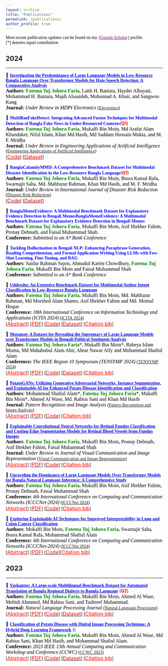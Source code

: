 ```yaml
---
layout: archive
title: "Publications"
permalink: /publications/
author_profile: true
---
```


<span style="color:black; font-family:Georgia;">Most recent publication updates can be found on my <a style ="color:#800080;" href="https://scholar.google.com/citations?user=LEken_4AAAAJ&hl=en"><em>[Google Scholar]</em></a> profile.</span><br>
<span style="color:black; font-family:Georgia;">[*] denotes equal contribution</span>

## 2024
--------- 
<!-- Paper 11 -->
📌 [<span style="color:blue;font-family:Trebuchet MS;">**Investigating the Predominance of Large Language Models in Low-Resource Bangla Language Over Transformer Models for Hate Speech Detection: A Comparative Analysis**</span>](https://www.mdpi.com/journal/electronics)<br>
<span style="color:black;font-family:Georgia"> 
	<font size="3"><strong>Authors</strong>: <strong style="color:green">Fatema Tuj Johora Faria</strong>, Laith H. Baniata, Hayder Albayati, Mohammad H. Baniata, Majdi Alsaaideh, Mohannad A. Khair, and Sangwoo Kang</font>
</span>
<br>
<span style="color:black;font-family:Georgia">
	<font size="3"><strong>Journal:</strong><em> Under Review in MDPI Electronics </em></font>  ([Electronics](https://www.mdpi.com/journal/electronics))
</span>
<br>
<!-- [[<span style ="color:red"><font size="3">Code</font></span>](https://github.com/fatemafaria142/MultiBanFakeDetect-An-Extensive-Benchmark-Dataset-for-Multimodal-Bangla-Fake-News-Detection)] [[<span style ="color:red"><font size="3">Dataset</font></span>](https://data.mendeley.com/datasets/k5pbz9795f/1)] -->

<!-- Paper 10 -->
📌 <span style="color:blue;font-family:Trebuchet MS;">**MultiBanFakeDetect: Integrating Advanced Fusion Techniques for Multimodal Detection of Bangla Fake News in Under-Resourced Contexts**</span>(<span style="color:red"><strong>Q1</strong></span>)<br>
<span style="color:black;font-family:Georgia">
	<font size="3"><strong>Authors</strong>: <strong style="color:green">Fatema Tuj Johora Faria</strong>, Mukaffi Bin Moin, Md Arafat Alam Khandaker, Niful Islam, Khan Md Hasib, Md Saddam Hossain Mukta, and M. F. Mridha</font>
</span>
<br>
<span style="color:black;font-family:Georgia">
	<font size="3"><strong>Journal:</strong><em> Under Review in Engineering Applications of Artificial Intelligence </em></font>  ([Engineering Applications of Artificial Intelligence](https://www.sciencedirect.com/journal/engineering-applications-of-artificial-intelligence))
</span>
<br>
[[<span style ="color:red"><font size="3">Code</font></span>](https://github.com/fatemafaria142/MultiBanFakeDetect-An-Extensive-Benchmark-Dataset-for-Multimodal-Bangla-Fake-News-Detection)] [[<span style ="color:red"><font size="3">Dataset</font></span>](https://data.mendeley.com/datasets/k5pbz9795f/1)]



<!-- Paper 09 -->
📌 <span style="color:blue;font-family:Trebuchet MS;">**BanglaCalamityMMD: A Comprehensive Benchmark Dataset for Multimodal Disaster Identification in the Low-Resource Bangla Language**</span>(<span style="color:red"><strong>Q1</strong></span>)<br>
<span style="color:black;font-family:Georgia">
	<font size="3"><strong>Authors</strong>: <strong style="color:green">Fatema Tuj Johora Faria</strong>, Mukaffi Bin Moin, Busra Kamal Rafa, Swarnajit Saha, Md. Mahfuzur Rahman, Khan Md Hasib, and M. F. Mridha</font>
</span>
<br>
<span style="color:black;font-family:Georgia">
	<font size="3"><strong>Journal:</strong><em> Under Review in International Journal of Disaster Risk Reduction </em></font>  ([Disaster Risk Reduction](https://www.sciencedirect.com/journal/international-journal-of-disaster-risk-reduction))
</span>
<br>
[[<span style ="color:red"><font size="3">Code</font></span>](https://github.com/Mukaffi28/BanglaCalamityMMD-A-Comprehensive-Benchmark-Dataset-for-Multimodal-Disaster-Identification)] [[<span style ="color:red"><font size="3">Dataset</font></span>](https://data.mendeley.com/datasets/7dggbjn5sd/1)] 

<div id="" class="bib" style="display:none;">
	<pre>
	</pre>
</div>

<div id="" class="abstract" style="display:none;">
	<p style="text-align:justify; color:black;font-family:Monaco;"> 
		<font size="3">
		</font>
	</p>
</div>

<!-- Paper 08 -->
📌 <span style="color:blue;font-family:Trebuchet MS;">**BanglaMemeEvidence: A Multimodal Benchmark Dataset for Explanatory Evidence Detection in Bengali MemesBanglaMemeEvidence: A Multimodal Benchmark Dataset for Explanatory Evidence Detection in Bengali Memes**</span><br>
<span style="color:black;font-family:Georgia">
	<font size="3"><strong>Authors</strong>: <strong style="color:green">Fatema Tuj Johora Faria</strong>, Mukaffi Bin Moin, Asif Iftekher Fahim, Pronay Debnath, and Faisal Muhammad Shah.</font>
</span>
<br>
<span style="color:black;font-family:Georgia">
	<font size="3"><strong>Conference:</strong><em> Submitted to an A* Rank Conference </em></font> 
</span>
<br>
<div id="" class="bib" style="display:none;">
	<pre>
	</pre>
</div>

<div id="" class="abstract" style="display:none;">
	<p style="text-align:justify; color:black;font-family:Monaco;"> 
		<font size="3">
		</font>
	</p>
</div>



<!-- Paper 07 -->
📌 <span style="color:blue;font-family:Trebuchet MS;">**Tackling Hallucination in Bengali NLP: Enhancing Paraphrase Generation, Reading Comprehension, and Formal Application Writing Using LLMs with Few-Shot Learning, Fine-Tuning, and RAG**</span><br>
<span style="color:black;font-family:Georgia">
	<font size="3"><strong>Authors</strong>: Saidur Rahman Sujon, Ahmadul Karim Chowdhury, <strong style="color:green">Fatema Tuj Johora Faria</strong>, Mukaffi Bin Moin and Faisal Muhammad Shah</font>
</span>
<br>
<span style="color:black;font-family:Georgia">
	<font size="3"><strong>Conference:</strong><em> Submitted to an A* Rank Conference </em></font> 
</span>
<br>
<!-- [<a style="color:red;" href="#" onclick="$('#Tack2024_abstract').toggle();return false;"><font size="3">Abstract</font></a>] [[<span style ="color:red"><font size="3">PDF</font></span>]] [[<span style ="color:red"><font size="3">Code</font></span>]] [[<span style ="color:red"><font size="3">Dataset</font></span>]] [<a style="color:red;" href="#" onclick="$('#Tack2024_bib').toggle();return false;"><font size="3">Citation bib</font></a>]  -->

<div id="" class="bib" style="display:none;">
	<pre>
	</pre>
</div>

<div id="" class="abstract" style="display:none;">
	<p style="text-align:justify; color:black;font-family:Monaco;"> 
		<font size="3">
		</font>
	</p>
</div>












<!-- Paper 06 -->
📌 [<span style="color:blue;font-family:Trebuchet MS;">**Uddessho: An Extensive Benchmark Dataset for Multimodal Author Intent Classification in Low-Resource Bangla Language**</span>](https://arxiv.org/abs/2409.09504)<br>
<span style="color:black;font-family:Georgia">
	<font size="3"><strong>Authors</strong>: <strong style="color:green">Fatema Tuj Johora Faria</strong>, Mukaffi Bin Moin, Md. Mahfuzur Rahman, Md Morshed Alam Shanto, Asif Iftekher Fahim and Md. Moinul Hoque</font>
</span>
<br>
<span style="color:black;font-family:Georgia">
	<font size="3"><strong>Conference:</strong><em> 18th International Conference on Information Technology and Applications (ICITA 2024) </em></font> ([ICITA 2024](https://icita.world/?__im-rgVYHazg=104405410931315538#/))
</span>
<br>
[<a style="color:red;" href="#" onclick="$('#Uddessho2024_abstract').toggle();return false;"><font size="3">Abstract</font></a>] [[<span style ="color:red"><font size="3">PDF</font></span>](https://arxiv.org/pdf/2409.09504)] [[<span style ="color:red"><font size="3">Code</font></span>](https://github.com/fatemafaria142/Uddessho-An-Benchmark-Dataset-for-Multimodal-Author-Intent-Classification-in-Bangla-Language)] [[<span style ="color:red"><font size="3">Dataset</font></span>](https://data.mendeley.com/datasets/mzxmt8tfjs/1)] [<a style="color:red;" href="#" onclick="$('#Uddessho2024_bib').toggle();return false;"><font size="3">Citation bib</font></a>] 

<div id="Uddessho2024_bib" class="bib" style="display:none;">
	<pre>
	  @misc{faria2024uddesshoextensivebenchmarkdataset,
      		title={Uddessho: An Extensive Benchmark Dataset for Multimodal Author Intent Classification in Low-Resource Bangla Language}, 
      		author={Fatema Tuj Johora Faria and Mukaffi Bin Moin and Md. Mahfuzur Rahman and Md Morshed Alam Shanto and Asif Iftekher Fahim and Md. Moinul Hoque},
      		year={2024},
      		eprint={2409.09504},
      		archivePrefix={arXiv},
      		primaryClass={cs.CL},
      		url={https://arxiv.org/abs/2409.09504}, 
		}
	</pre>
</div>

<div id="Uddessho2024_abstract" class="abstract" style="display:none;">
	<p style="text-align:justify; color:black;font-family:Monaco;"> 
		<font size="3">
			With the increasing popularity of daily information sharing and acquisition on the Internet, this paper introduces an innovative approach for intent classification in Bangla language, focusing on social media posts where individuals share their thoughts and opinions. The proposed method leverages multimodal data with particular emphasis on authorship identification, aiming to understand the underlying purpose behind textual content, especially in the context of varied user-generated posts on social media. Current methods often face challenges in low-resource languages like Bangla, particularly when author traits intricately link with intent, as observed in social media posts. To address this, we present the Multimodal-based Author Bangla Intent Classification (MABIC) framework, utilizing text and images to gain deeper insights into the conveyed intentions. We have created a dataset named "Uddessho," comprising 3,048 instances sourced from social media. Our methodology comprises two approaches for classifying textual intent and multimodal author intent, incorporating early fusion and late fusion techniques. In our experiments, the unimodal approach achieved an accuracy of 64.53% in interpreting Bangla textual intent. In contrast, our multimodal approach significantly outperformed traditional unimodal methods, achieving an accuracy of 76.19%. This represents an improvement of 11.66%. To our best knowledge, this is the first research work on multimodal-based author intent classification for low-resource Bangla language social media posts.
		</font>
	</p>
</div>

<!-- Paper 05 -->
📌 [<span style="color:blue;font-family:Trebuchet MS;">**Motamot: A Dataset for Revealing the Supremacy of Large Language Models over Transformer Models in Bengali Political Sentiment Analysis**</span>](https://arxiv.org/abs/2407.19528)<br>
<span style="color:black;font-family:Georgia">
	<font size="3"><strong>Authors</strong>: <strong style="color:green">Fatema Tuj Johora Faria*</strong>, Mukaffi Bin Moin*, Rabeya Islam Mumu, Md Mahabubul Alam Abir, Abrar Nawar Alfy and Mohammad Shafiul Alam</font>
</span>
<br>
<span style="color:black;font-family:Georgia">
	<font size="3"><strong>Conference:</strong><em> The IEEE Region 10 Symposium (TENSYMP 2024) </em></font> ([TENSYMP 2024](https://ieeedelhi-tensymp2024.org/))
</span>
<br>
[<a style="color:red;" href="#" onclick="$('#Motamot2024_abstract').toggle();return false;"><font size="3">Abstract</font></a>] [[<span style ="color:red"><font size="3">PDF</font></span>](https://arxiv.org/pdf/2407.19528)] [[<span style ="color:red"><font size="3">Code</font></span>](https://github.com/Mukaffi28/Bengali-Political-Sentiment-Analysis)] [[<span style ="color:red"><font size="3">Dataset</font></span>](https://data.mendeley.com/datasets/hdhnrrwdz2/1)] [<a style="color:red;" href="#" onclick="$('#Motamot2024_bib').toggle();return false;"><font size="3">Citation bib</font></a>] 

<div id="Motamot2024_bib" class="bib" style="display:none;">
	<pre>
	  @misc{faria2024motamotdatasetrevealingsupremacy,
      		title={Motamot: A Dataset for Revealing the Supremacy of Large Language Models over Transformer Models in Bengali Political Sentiment Analysis}, 
      		author={Fatema Tuj Johora Faria and Mukaffi Bin Moin and Rabeya Islam Mumu and Md Mahabubul Alam Abir and Abrar Nawar Alfy and Mohammad Shafiul Alam},
     		year={2024},
      		eprint={2407.19528},
      		archivePrefix={arXiv},
      		primaryClass={cs.CL},
      		url={https://arxiv.org/abs/2407.19528}, 
		}
	</pre>
</div>

<div id="Motamot2024_abstract" class="abstract" style="display:none;">
	<p style="text-align:justify; color:black;font-family:Monaco;"> 
		<font size="3">
			Sentiment analysis is the process of identifying and categorizing people's emotions or opinions regarding various topics. Analyzing political sentiment is critical for understanding the complexities of public opinion processes, especially during election seasons. It gives significant information on voter preferences, attitudes, and current trends. In this study, we investigate political sentiment analysis during Bangladeshi elections, specifically examining how effectively Pre-trained Language Models (PLMs) and Large Language Models (LLMs) capture complex sentiment characteristics. Our study centers on the creation of the "Motamot" dataset, comprising 7,058 instances annotated with positive and negative sentiments, sourced from diverse online newspaper portals, forming a comprehensive resource for political sentiment analysis. We meticulously evaluate the performance of various PLMs including BanglaBERT, Bangla BERT Base, XLM-RoBERTa, mBERT, and sahajBERT, alongside LLMs such as Gemini 1.5 Pro and GPT 3.5 Turbo. Moreover, we explore zero-shot and few-shot learning strategies to enhance our understanding of political sentiment analysis methodologies. Our findings underscore BanglaBERT's commendable accuracy of 88.10% among PLMs. However, the exploration into LLMs reveals even more promising results. Through the adept application of Few-Shot learning techniques, Gemini 1.5 Pro achieves an impressive accuracy of 96.33%, surpassing the remarkable performance of GPT 3.5 Turbo, which stands at 94%. This underscores Gemini 1.5 Pro's status as the superior performer in this comparison.
		</font>
	</p>
</div>

<!-- Paper 04 -->
📌 [<span style="color:blue;font-family:Trebuchet MS;">**PotatoGANs: Utilizing Generative Adversarial Networks, Instance Segmentation, and Explainable AI for Enhanced Potato Disease Identification and Classification**</span>](https://arxiv.org/abs/2405.07332) <br>
<span style="color:black;font-family:Georgia">
	<font size="3"><strong>Authors</strong>: Mohammad Shafiul Alam*, <strong style="color:green">Fatema Tuj Johora Faria*</strong>, Mukaffi Bin Moin*, Ahmed Al Wase, Md. Rabius Sani and Khan Md Hasib</font>
</span>
<br>
<span style="color:black;font-family:Georgia">
	<font size="3"><strong>Journal:</strong><em> Pattern Recognition and Image Analysis </em></font> ([Pattern Recognition and Image Analysis](https://link.springer.com/journal/11493))
</span>
<br>
[<a style="color:red;" href="#" onclick="$('#Potato2024_abstract').toggle();return false;"><font size="3">Abstract</font></a>] [[<span style ="color:red"><font size="3">PDF</font></span>](https://arxiv.org/pdf/2405.07332)] [[<span style ="color:red"><font size="3">Code</font></span>](https://github.com/Mukaffi28/ExplainableAI-PotatoGAN-Cutting-Edge-Disease-Identification-for-Potatoes)] [<a style="color:red;" href="#" onclick="$('#Potato2024_bib').toggle();return false;"><font size="3">Citation bib</font></a>] 

<div id="Potato2024_bib" class="bib" style="display:none;">
	<pre>
		@misc{alam2024potatogansutilizinggenerativeadversarial,
      		title={PotatoGANs: Utilizing Generative Adversarial Networks, Instance Segmentation, and Explainable AI for Enhanced Potato Disease Identification and Classification}, 
      		author={Mohammad Shafiul Alam and Fatema Tuj Johora Faria and Mukaffi Bin Moin and Ahmed Al Wase and Md. Rabius Sani and Khan Md Hasib},
      		year={2024},
      		eprint={2405.07332},
      		archivePrefix={arXiv},
      		primaryClass={cs.CV},
      		url={https://arxiv.org/abs/2405.07332}, 
		}
	</pre> 
</div>

<div id="Potato2024_abstract" class="abstract" style="display:none;">
	<p style="text-align:justify; color:black;font-family:Monaco;"> 
		<font size="3">
			Numerous applications have resulted from the automation of agricultural disease segmentation using deep learning techniques. However, when applied to new conditions, these applications frequently face the difficulty of overfitting, resulting in lower segmentation performance. In the context of potato farming, where diseases have a large influence on yields, it is critical for the agricultural economy to quickly and properly identify these diseases. Traditional data augmentation approaches, such as rotation, flip, and translation, have limitations and frequently fail to provide strong generalization results. To address these issues, our research employs a novel approach termed as PotatoGANs. In this novel data augmentation approach, two types of Generative Adversarial Networks (GANs) are utilized to generate synthetic potato disease images from healthy potato images. This approach not only expands the dataset but also adds variety, which helps to enhance model generalization. Using the Inception score as a measure, our experiments show the better quality and realisticness of the images created by PotatoGANs, emphasizing their capacity to resemble real disease images closely. The CycleGAN model outperforms the Pix2Pix GAN model in terms of image quality, as evidenced by its higher IS scores CycleGAN achieves higher Inception scores (IS) of 1.2001 and 1.0900 for black scurf and common scab, respectively. This synthetic data can significantly improve the training of large neural networks. It also reduces data collection costs while enhancing data diversity and generalization capabilities. Our work improves interpretability by combining three gradient-based Explainable AI algorithms (GradCAM, GradCAM++, and ScoreCAM) with three distinct CNN architectures (DenseNet169, Resnet152 V2, InceptionResNet V2) for potato disease classification.
		</font>
	</p>
</div> 


<!-- Paper 03 -->
📌 [<span style="color:blue;font-family:Trebuchet MS;">**Explainable Convolutional Neural Networks for Retinal Fundus Classification and Cutting-Edge Segmentation Models for Retinal Blood Vessels from Fundus Images**</span>](https://arxiv.org/abs/2405.07338) <br>
<span style="color:black;font-family:Georgia">
	<font size="3"><strong>Authors</strong>: <strong style="color:green">Fatema Tuj Johora Faria</strong>, Mukaffi Bin Moin, Pronay Debnath, Asif Iftekher Fahim, Faisal Muhammad Shah</font>
</span>
<br>
<span style="color:black;font-family:Georgia">
	<font size="3"><strong>Journal:</strong><em> Under Review in Journal of Visual Communication and Image Representation  </em></font> ([Visual Communication and Image Representation](https://www.sciencedirect.com/journal/journal-of-visual-communication-and-image-representation))
</span>
<br>
[<a style="color:red;" href="#" onclick="$('#Retina2024_abstract').toggle();return false;"><font size="3">Abstract</font></a>] [[<span style ="color:red"><font size="3">PDF</font></span>](https://arxiv.org/pdf/2405.07338)] [[<span style ="color:red"><font size="3">Code</font></span>](https://github.com/fatemafaria142/Retinal-Fundus-Classification-using-XAI-and-Segmentation)]  [<a style="color:red;" href="#" onclick="$('#Retina2024_bib').toggle();return false;"><font size="3">Citation bib</font></a>] 

<div id="Retina2024_bib" class="bib" style="display:none;">
	<pre>
	  @misc{faria2024explainableconvolutionalneuralnetworks,
      		title={Explainable Convolutional Neural Networks for Retinal Fundus Classification and Cutting-Edge Segmentation Models for Retinal Blood Vessels from Fundus Images}, 
      		author={Fatema Tuj Johora Faria and Mukaffi Bin Moin and Pronay Debnath and Asif Iftekher Fahim and Faisal Muhammad Shah},
      		year={2024},
      		eprint={2405.07338},
      		archivePrefix={arXiv},
      		primaryClass={eess.IV},
      		url={https://arxiv.org/abs/2405.07338}, 
		}
	</pre>
</div>

<div id="Retina2024_abstract" class="abstract" style="display:none;">
	<p style="text-align:justify; color:black;font-family:Monaco;"> 
		<font size="3">
			Our research focuses on the critical field of early diagnosis of disease by examining retinal blood vessels in fundus images. While automatic segmentation of retinal blood vessels holds promise for early detection, accurate analysis remains challenging due to the limitations of existing methods, which often lack discrimination power and are susceptible to influences from pathological regions. Our research in fundus image analysis advances deep learning-based classification using eight pre-trained CNN models. To enhance interpretability, we utilize Explainable AI techniques such as Grad-CAM, Grad-CAM++, Score-CAM, Faster Score-CAM, and Layer CAM. These techniques illuminate the decision-making processes of the models, fostering transparency and trust in their predictions. Expanding our exploration, we investigate ten models, including TransUNet with ResNet backbones, Attention U-Net with DenseNet and ResNet backbones, and Swin-UNET. Incorporating diverse architectures such as ResNet50V2, ResNet101V2, ResNet152V2, and DenseNet121 among others, this comprehensive study deepens our insights into attention mechanisms for enhanced fundus image analysis. Among the evaluated models for fundus image classification, ResNet101 emerged with the highest accuracy, achieving an impressive 94.17%. On the other end of the spectrum, EfficientNetB0 exhibited the lowest accuracy among the models, achieving a score of 88.33%. Furthermore, in the domain of fundus image segmentation, Swin-Unet demonstrated a Mean Pixel Accuracy of 86.19%, showcasing its effectiveness in accurately delineating regions of interest within fundus images. Conversely, Attention U-Net with DenseNet201 backbone exhibited the lowest Mean Pixel Accuracy among the evaluated models, achieving a score of 75.87%.
		</font>
	</p>
</div> 




<!-- Paper 02 -->
📌 [<span style="color:blue;font-family:Trebuchet MS;">**Unraveling the Dominance of Large Language Models Over Transformer Models for Bangla Natural Language Inference: A Comprehensive Study**</span>](https://arxiv.org/abs/2405.02937) <br>
<span style="color:black;font-family:Georgia">
	<font size="3"><strong>Authors</strong>: <strong style="color:green">Fatema Tuj Johora Faria,</strong> Mukaffi Bin Moin, Asif Iftekher Fahim, Pronay Debnath, Faisal Muhammad Shah</font>
</span>
<br>
<span style="color:black;font-family:Georgia">
	<font size="3"><strong>Conference:</strong><em> 4th International Conference on Computing and Communication Networks (ICCCNet-2024)  </em></font> ([ICCCNet 2024](https://icccn.co.uk/))
</span>
<br>
[<a style="color:red;" href="#" onclick="$('#NLI2023_abstract').toggle();return false;"><font size="3">Abstract</font></a>] [[<span style ="color:red"><font size="3">PDF</font></span>](https://arxiv.org/pdf/2405.02937)] [[<span style ="color:red"><font size="3">Code</font></span>](https://github.com/fatemafaria142/Large-Language-Models-Over-Transformer-Models-for-Bangla-NLI)] [<a style="color:red;" href="#" onclick="$('#NLI2023_bib').toggle();return false;"><font size="3">Citation bib</font></a>] 

<div id="NLI2023_bib" class="bib" style="display:none;">
	<pre>
	  @misc{faria2024unravelingdominancelargelanguage,
      		title={Unraveling the Dominance of Large Language Models Over Transformer Models for Bangla Natural Language Inference: A Comprehensive Study}, 
      		author={Fatema Tuj Johora Faria and Mukaffi Bin Moin and Asif Iftekher Fahim and Pronay Debnath and Faisal Muhammad Shah},
      		year={2024},
      		eprint={2405.02937},
      		archivePrefix={arXiv},
      		primaryClass={cs.CL},
      		url={https://arxiv.org/abs/2405.02937}, 
	  	}
	</pre>
</div>

<div id="NLI2023_abstract" class="abstract" style="display:none;">
	<p style="text-align:justify; color:black;font-family:Monaco;"> 
		<font size="3">
			Natural Language Inference (NLI) is a cornerstone of Natural Language Processing (NLP), providing insights into the entailment relationships between text pairings. It is a critical component of Natural Language Understanding (NLU), demonstrating the ability to extract information from spoken or written interactions. NLI is mainly concerned with determining the entailment relationship between two statements, known as the premise and hypothesis. When the premise logically implies the hypothesis, the pair is labeled "entailment". If the hypothesis contradicts the premise, the pair receives the "contradiction" label. When there is insufficient evidence to establish a connection, the pair is described as "neutral". Despite the success of Large Language Models (LLMs) in various tasks, their effectiveness in NLI remains constrained by issues like low-resource domain accuracy, model overconfidence, and difficulty in capturing human judgment disagreements. This study addresses the underexplored area of evaluating LLMs in low-resourced languages such as Bengali. Through a comprehensive evaluation, we assess the performance of prominent LLMs and state-of-the-art (SOTA) models in Bengali NLP tasks, focusing on natural language inference. Utilizing the XNLI dataset, we conduct zero-shot and few-shot evaluations, comparing LLMs like GPT-3.5 Turbo and Gemini 1.5 Pro with models such as BanglaBERT, Bangla BERT Base, DistilBERT, mBERT, and sahajBERT. Our findings reveal that while LLMs can achieve comparable or superior performance to fine-tuned SOTA models in few-shot scenarios, further research is necessary to enhance our understanding of LLMs in languages with modest resources like Bengali. This study underscores the importance of continued efforts in exploring LLM capabilities across diverse linguistic contexts
		</font>
	</p>
</div> 

<!-- Paper 01 -->
📌 [<span style="color:blue;font-family:Trebuchet MS;">**Exploring Explainable AI Techniques for Improved Interpretability in Lung and Colon Cancer Classification**</span>](https://arxiv.org/abs/2405.04610)<br>
<span style="color:black;font-family:Georgia">
	<font size="3"><strong>Authors</strong>: Mukaffi Bin Moin, <strong style="color:green">Fatema Tuj Johora Faria,</strong> Swarnajit Saha, Busra Kamal Rafa, Mohammad Shafiul Alam</font>
</span>
<br>
<span style="color:black;font-family:Georgia">
	<font size="3"><strong>Conference:</strong><em> 4th International Conference on Computing and Communication Networks (ICCCNet-2024)  </em></font> ([ICCCNet 2024](https://icccn.co.uk/))
</span>
<br>
[<a style="color:red;" href="#" onclick="$('#lung2023_abstract').toggle();return false;"><font size="3">Abstract</font></a>] [[<span style ="color:red"><font size="3">PDF</font></span>](https://arxiv.org/pdf/2405.04610)] [[<span style ="color:red"><font size="3">Code</font></span>](https://github.com/Mukaffi28/Explainable-AI-for-Lung-and-Colon-Cancer-Classification)][<a style="color:red;" href="#" onclick="$('#lung2023_bib').toggle();return false;"><font size="3">Citation bib</font></a>] 

<div id="lung2023_bib" class="bib" style="display:none;">
	<pre>
	  @misc{moin2024exploringexplainableaitechniques,
      		title={Exploring Explainable AI Techniques for Improved Interpretability in Lung and Colon Cancer Classification}, 
      		author={Mukaffi Bin Moin and Fatema Tuj Johora Faria and Swarnajit Saha and Busra Kamal Rafa and Mohammad Shafiul Alam},
      		year={2024},
      		eprint={2405.04610},
      		archivePrefix={arXiv},
      		primaryClass={eess.IV},
      		url={https://arxiv.org/abs/2405.04610}, 
		}
	</pre>
</div>

<div id="lung2023_abstract" class="abstract" style="display:none;">
	<p style="text-align:justify; color:black;font-family:Monaco;"> 
		<font size="3">
			Lung and colon cancer are serious worldwide health challenges that require early and precise identification to reduce mortality risks. However, diagnosis, which is mostly dependent on histopathologists' competence, presents difficulties and hazards when expertise is insufficient. While diagnostic methods like imaging and blood markers contribute to early detection, histopathology remains the gold standard, although time-consuming and vulnerable to inter-observer mistakes. Limited access to high-end technology further limits patients' ability to receive immediate medical care and diagnosis. Recent advances in deep learning have generated interest in its application to medical imaging analysis, specifically the use of histopathological images to diagnose lung and colon cancer. The goal of this investigation is to use and adapt existing pre-trained CNN-based models, such as Xception, DenseNet201, ResNet101, InceptionV3, DenseNet121, DenseNet169, ResNet152, and InceptionResNetV2, to enhance classification through better augmentation strategies. The results show tremendous progress, with all eight models reaching impressive accuracy ranging from 97% to 99%. Furthermore, attention visualization techniques such as GradCAM, GradCAM++, ScoreCAM, Faster Score-CAM, and LayerCAM, as well as Vanilla Saliency and SmoothGrad, are used to provide insights into the models' classification decisions, thereby improving interpretability and understanding of malignant and benign image classification.
		</font>
	</p>
</div> 

## 2023
---------


<!-- Paper 01 -->
📌 [<span style="color:blue;font-family:Trebuchet MS;">**Vashantor: A Large-scale Multilingual Benchmark Dataset for Automated Translation of Bangla Regional Dialects to Bangla Language**</span>](https://arxiv.org/abs/2311.11142) (<span style="color:red"><strong>Q2</strong></span>)<br>
<span style="color:black;font-family:Georgia">
	<font size="3"><strong>Authors</strong>: <strong style="color:green">Fatema Tuj Johora Faria,</strong> Mukaffi Bin Moin, Ahmed Al Wase, Mehidi Ahmmed, Md Rabius Sani, and Tashreef Muhammad.</font>
</span>
<br>
<span style="color:black;font-family:Georgia">
	<font size="3"><strong>Journal:</strong><em> Natural Language Processing Journal </em></font> ([Natural Language Processing](https://www.sciencedirect.com/journal/natural-language-processing-journal))
</span>
<br>
[<a style="color:red;" href="#" onclick="$('#vashantor2023_abstract').toggle();return false;"><font size="3">Abstract</font></a>] [[<span style ="color:red"><font size="3">PDF</font></span>](https://arxiv.org/pdf/2311.11142)] [[<span style ="color:red"><font size="3">Code</font></span>](https://github.com/Mukaffi28/Vashantor-A-Large-scale-Multilingual-Benchmark-Dataset)] [[<span style ="color:red"><font size="3">Dataset</font></span>](https://data.mendeley.com/datasets/bj5jgk878b/2)] [<a style="color:red;" href="#" onclick="$('#vashantor2023_bib').toggle();return false;"><font size="3">Citation bib</font></a>] 

<div id="vashantor2023_bib" class="bib" style="display:none;">
	<pre>
	  @misc{faria2023vashantor,
  			title={Vashantor: A Large-scale Multilingual Benchmark Dataset for Automated Translation of Bangla Regional Dialects to Bangla Language},
  			author={Fatema Tuj Johora Faria and Mukaffi Bin Moin and Ahmed Al Wase and Mehidi Ahmmed and Md. Rabius Sani and Tashreef Muhammad},
  			year={2023},
  			eprint={2311.11142},
  			archivePrefix={arXiv},
  			primaryClass={cs.CL}
			}
	</pre>
</div>

<div id="vashantor2023_abstract" class="abstract" style="display:none;">
	<p style="text-align:justify; color:black;font-family:Monaco;"> 
		<font size="3">
			The Bangla linguistic variety is a fascinating mix of regional dialects that adds to the cultural diversity of the Bangla-speaking community. Despite extensive study into translating Bangla to English, English to Bangla, and Banglish to Bangla in the past, there has been a noticeable gap in translating Bangla regional dialects into standard Bangla. In this study, we set out to fill this gap by creating a collection of 32,500 sentences, encompassing Bangla, Banglish, and English, representing five regional Bangla dialects. Our aim is to translate these regional dialects into standard Bangla and detect regions accurately. To achieve this, we proposed models known as mT5 and BanglaT5 for translating regional dialects into standard Bangla. Additionally, we employed mBERT and Bangla-bert-base to determine the specific regions from where these dialects originated. Our experimental results showed the highest BLEU score of 69.06 for Mymensingh regional dialects and the lowest BLEU score of 36.75 for Chittagong regional dialects. We also observed the lowest average word error rate of 0.1548 for Mymensingh regional dialects and the highest of 0.3385 for Chittagong regional dialects. For region detection, we achieved an accuracy of 85.86% for Bangla-bert-base and 84.36% for mBERT. This is the first large-scale investigation of Bangla regional dialects to Bangla machine translation. We believe our findings will not only pave the way for future work on Bangla regional dialects to Bangla machine translation, but will also be useful in solving similar language-related challenges in low-resource language conditions.
		</font>
	</p>
</div> 



<!-- Paper 02 -->
📌 [<span style="color:blue;font-family:Trebuchet MS;">**Classification of Potato Disease with Digital Image Processing Technique: A Hybrid Deep Learning Framework**</span>](https://ieeexplore.ieee.org/document/10099162) (<span style="color:red"></span>)<br>
<span style="color:black;font-family:Georgia">
	<font size="3"><strong>Authors</strong>: <strong style="color:green">Fatema Tuj Johora Faria,</strong> Mukaffi Bin Moin, Ahmed Al Wase, Md Rabius Sani, Khan Md Hasib, and Mohammad Shafiul Alam.</font>
</span>
<br>
<span style="color:black;font-family:Georgia">
	<font size="3"><strong>Conference:</strong><em> 2023 IEEE 13th Annual Computing and Communication Workshop and Conference (CCWC) </em></font> ([CCWC 2023](https://ieee-ccwc.org/#))
</span>
<br>
[<a style="color:red;" href="#" onclick="$('#potato2023_abstract').toggle();return false;"><font size="3">Abstract</font></a>] [[<span style ="color:red"><font size="3">PDF</font></span>](https://www.researchgate.net/publication/370123763_Classification_of_Potato_Disease_with_Digital_Image_Processing_Technique_A_Hybrid_Deep_Learning_Framework)] [[<span style ="color:red"><font size="3">Code</font></span>](https://github.com/fatemafaria142/Classification-of-Potato-Disease-A-Hybrid-Deep-Learning-Framework)] [[<span style ="color:red"><font size="3">Dataset</font></span>](https://github.com/Mukaffi28/Potato-Disease)] [<a style="color:red;" href="#" onclick="$('#potato2023_bib').toggle();return false;"><font size="3">Citation bib</font></a>] 

<div id="potato2023_bib" class="bib" style="display:none;">
	<pre>
	  @INPROCEEDINGS{10099162,
  		author={Faria, Fatema Tuj Johora and Bin Moin, Mukaffi and Al Wase, Ahmed and Sani, Md. Rabius and Hasib, Khan Md and Alam, Mohammad Shafiul},
  		booktitle={2023 IEEE 13th Annual Computing and Communication Workshop and Conference (CCWC)}, 
  		title={Classification of Potato Disease with Digital Image Processing Technique: A Hybrid Deep Learning Framework}, 
  		year={2023},
  		volume={},
  		number={},
  		pages={0820-0826},
  		keywords={Fungi;Deep learning;Image processing;Digital images;Conferences;Stochastic processes;Training data;Deep learning;Image processing;MobileNet V2;LSTM;GRU;BiLSTM;Disease classification},
  		doi={10.1109/CCWC57344.2023.10099162}}
	</pre>
</div>

<div id="potato2023_abstract" class="abstract" style="display:none;">
	<p style="text-align:justify; color:black;font-family:Monaco;"> 
		<font size="3">
			Potatoes are among the major vegetables in agricultural regions, and it is farmed and utilized all over the world. Potatoes are a high-protein food with several health benefits, but there are numerous diseases associated with potatoes that hamper production. In this research, we developed a hybrid approach that employs image processing and combines MobileNet V2 with LSTM, GRU, and Bidirectional LSTM to evaluate potato disease classes known as Black Scurf, Common Scab, Blackleg, Dry Rot, Pink Rot, Healthy, and Miscellaneous. We examined the outcomes of each architecture after applying it independently to determine the optimal architecture configuration for categorizing potato diseases. In terms of accuracy, the results show that the hybrid MobileNet V2-GRU with Stochastic Gradient Descent optimizer strategy exceeds the other alternative. On the test dataset, we achieved 99% accuracy.
		</font>
	</p>
</div>



